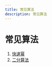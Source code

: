 ```yaml
---
title: 常见算法
description: 常见算法
---
```


# 常见算法

1. [快速幂](./fast-power.md)
2. [二分算法](./binary-algorithm.md)

